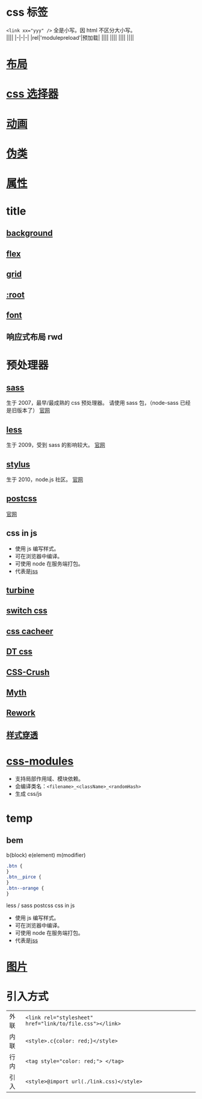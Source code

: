 # css 标签

`<link xx="yyy" />`
全是小写。因 html 不区分大小写。  
||||
|-|-|-|
|rel|'modulepreload'|预加载|
||||
||||
||||
||||

# [布局](/language/css/layout.html)

# [css 选择器](/language/css/cssSelector.html)

# [动画](/language/css/animation.html)

# [伪类](/language/css/pseudo.html)

# [属性](/language/css/props.html)

# title

## [background](/language/css/background.html)

## [flex](/language/css/flex/index.html)

## [grid](/language/css/grid/index.html)

## [:root](/language/css/root.html)

## [font](/language/css/font.html)

## 响应式布局 rwd

# 预处理器

## [sass](/language//sass/index.html)

生于 2007，最早/最成熟的 css 预处理器。
请使用 sass 包，（node-sass 已经是旧版本了）
[官网](https://sass-lang.com/documentation)

## [less](/language//less/index.html)

生于 2009，受到 sass 的影响较大。
[官网](https://lesscss.org/features/)

## [stylus](/language//stylus/index.html)

生于 2010，node.js 社区。
[官网](https://stylus-lang.com/)

## [postcss](/language//postcss/index.html)

[官网](https://www.postcss.com.cn/)

## css in js

- 使用 js 编写样式。
- 可在浏览器中编译。
- 可使用 node 在服务端打包。
- 代表是[jss]()

## [turbine]()

## [switch css]()

## [css cacheer]()

## [DT css]()

## [CSS-Crush](https://the-echoplex.net/csscrush/#api)

## [Myth](https://github.com/segmentio/myth/blob/master/Readme.md)

## [Rework](https://github.com/reworkcss/rework)

## [样式穿透](language/css/deep.html)

# [css-modules](language/css/css-modules/index.html)

- 支持局部作用域、模块依赖。
- 会编译类名：`<filename>_<className>_<randomHash>`
- 生成 css/js

# temp

## bem

b(block) e(element) m(modifier)

```css
.btn {
}
.btn__pirce {
}
.btn--orange {
}
```

less / sass
postcss
css in js

- 使用 js 编写样式。
- 可在浏览器中编译。
- 可使用 node 在服务端打包。
- 代表是[jss]()

# [图片](/css/image/index.html)

# 引入方式

|      |                                                          |     |     |     |     |     |
| ---- | -------------------------------------------------------- | --- | --- | --- | --- | --- |
| 外联 | `<link rel="stylesheet" href="link/to/file.css"></link>` |     |     |     |     |     |
| 内联 | `<style>.c{color: red;}</style>`                         |     |     |     |     |     |
| 行内 | `<tag style="color: red;"> </tag>`                       |     |     |     |     |     |
| 引入 | `<style>@import url(./link.css)</style>`                 |     |     |     |     |     |

#
